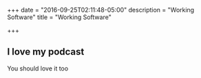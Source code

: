 +++
date = "2016-09-25T02:11:48-05:00"
description = "Working Software"
title = "Working Software"

+++

## I love my podcast
You should love it too
